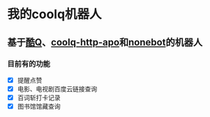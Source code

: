 # 我的coolq机器人

## 基于[酷Q](https://cqp.cc/)、[coolq-http-apo](https://github.com/richardchien/coolq-http-api)和[nonebot](https://github.com/richardchien/nonebot)的机器人


### 目前有的功能

- [x] 提醒点赞
- [x] 电影、电视剧百度云链接查询
- [x] 百词斩打卡记录
- [x] 图书馆馆藏查询
